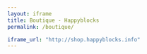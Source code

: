 ```yaml
---
layout: iframe
title: Boutique - Happyblocks
permalink: /boutique/

iframe_url: "http://shop.happyblocks.info"
---
```

